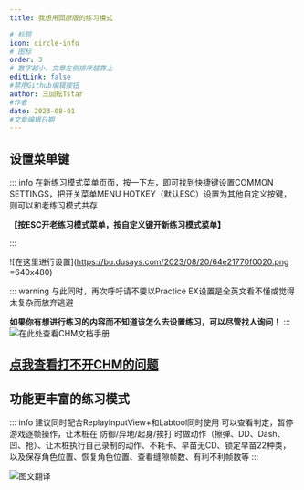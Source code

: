 ```yaml
---
title: 我想用回原版的练习模式

# 标题
icon: circle-info
# 图标
order: 3
# 数字越小，文章左侧排序越靠上
editLink: false
#禁用Github编辑按钮
author: 三回転Tstar
#作者
date: 2023-08-01
#文章编辑日期
---
```


## **设置菜单键**

::: info
在新练习模式菜单页面，按一下左，即可找到快捷键设置COMMON SETTINGS，把开关菜单MENU HOTKEY（默认ESC）设置为其他自定义按键，则可以和老练习模式共存

**【按ESC开老练习模式菜单，按自定义键开新练习模式菜单】**

:::

![在这里进行设置](https://bu.dusays.com/2023/08/20/64e21770f0020.png =640x480)

::: warning
与此同时，再次呼吁请不要以Practice EX设置是全英文看不懂或觉得太复杂而放弃逃避

**如果你有想进行练习的内容而不知道该怎么去设置练习，可以尽管找人询问！**
:::
![在此处查看CHM文档手册](https://bu.dusays.com/2023/08/20/64e2177cb59bb.png)

## [**点我查看打不开CHM的问题**](/guide/FAQ/Out-of-Games/CHM.md)

## **功能更丰富的练习模式**

::: info 
建议同时配合ReplayInputView+和Labtool同时使用
可以查看判定，暂停游戏逐帧操作，让木桩在 防御/异地/起身/挨打 时做动作（擦弹、DD、Dash、凹、抢）、让木桩执行自己录制的动作、不耗卡、早苗无CD、锁定早苗22种类，以及保存角色位置、恢复角色位置、查看缝隙帧数、有利不利帧数等
:::

![图文翻译](https://bu.dusays.com/2023/08/20/64e217bd120c8.png)

